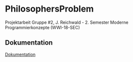 # PhilosophersProblem
Projektarbeit Gruppe #2, J. Reichwald - 2. Semester Moderne Programmierkonzepte (WWI-18-SEC)

## Dokumentation
[Dokumentation](https://timoscheuermann.github.io/PhilosophersProblem)

